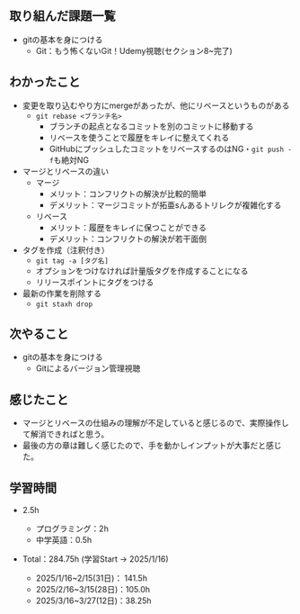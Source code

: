 ## 取り組んだ課題一覧
- gitの基本を身につける
  - Git：もう怖くないGit！Udemy視聴(セクション8~完了)
## わかったこと
- 変更を取り込むやり方にmergeがあったが、他にリベースというものがある
  - `git rebase <ブランチ名>`
    - ブランチの起点となるコミットを別のコミットに移動する
    - リベースを使うことで履歴をキレイに整えてくれる
    - GitHubにプッシュしたコミットをリベースするのはNG・`git push -f`も絶対NG
- マージとリベースの違い
  - マージ
    - メリット：コンフリクトの解決が比較的簡単
    - デメリット：マージコミットが拓亜sんあるトリレクが複雑化する
  - リベース
    - メリット：履歴をキレイに保つことができる
    - デメリット：コンフリクトの解決が若干面倒
- タグを作成（注釈付き）
  - `git tag -a [タグ名]`
  - オプションをつけなければ計量版タグを作成することになる
  - リリースポイントにタグをつける
- 最新の作業を削除する
  - `git staxh drop`
## 次やること
- gitの基本を身につける
  - Gitによるバージョン管理視聴
## 感じたこと
- マージとリベースの仕組みの理解が不足していると感じるので、実際操作して解消できればと思う。
- 最後の方の章は難しく感じたので、手を動かしインプットが大事だと感じた。
## 学習時間
- 2.5h
  - プログラミング：2h
  - 中学英語：0.5h

- Total：284.75h (学習Start → 2025/1/16)
  - 2025/1/16~2/15(31日)： 141.5h
  - 2025/2/16~3/15(28日)：105.0h
  - 2025/3/16~3/27(12日)：38.25h
